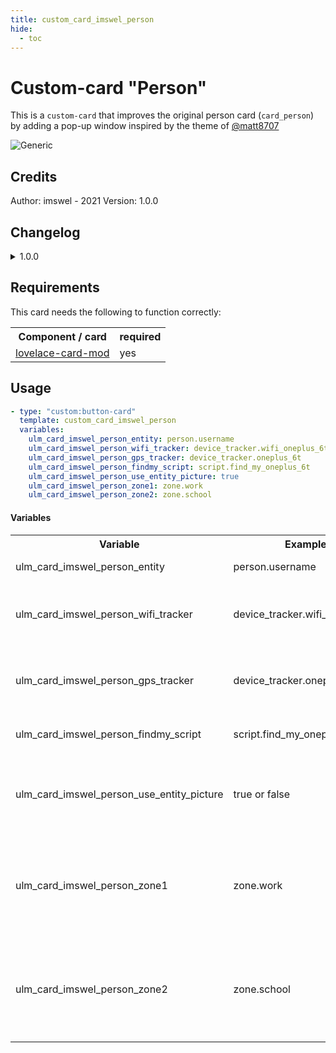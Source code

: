```yaml
---
title: custom_card_imswel_person
hide:
  - toc
---
```

<!-- markdownlint-disable MD046 -->

# Custom-card "Person"

This is a `custom-card` that improves the original person card (`card_person`) by adding a pop-up window inspired by  the theme of [@matt8707](https://github.com/matt8707/hass-config)

![Generic](/docs/img/popup.gif)

## Credits

Author: imswel - 2021
Version: 1.0.0

## Changelog

<details>
	<summary>1.0.0</summary>
	Initial release
</details>

## Requirements

This card needs the following to function correctly:
<table>
	<tr>
		<th>Component / card</th>
		<th>required</th>
	</tr>
	<tr>
		<td><a href="https://github.com/thomasloven/lovelace-card-mod">lovelace-card-mod</a></td>
		<td>yes</td>
	</tr>
</table>

## Usage

```yaml
- type: "custom:button-card"
  template: custom_card_imswel_person
  variables:
    ulm_card_imswel_person_entity: person.username
    ulm_card_imswel_person_wifi_tracker: device_tracker.wifi_oneplus_6t
    ulm_card_imswel_person_gps_tracker: device_tracker.oneplus_6t
    ulm_card_imswel_person_findmy_script: script.find_my_oneplus_6t
    ulm_card_imswel_person_use_entity_picture: true
    ulm_card_imswel_person_zone1: zone.work
    ulm_card_imswel_person_zone2: zone.school
```

#### Variables

<table>
	<tr>
		<th>Variable</th>
		<th>Example</th>
		<th>Required</th>
		<th>Default</th>
		<th>Explanation</th>
	</tr>
	<tr>
		<td>ulm_card_imswel_person_entity</td>
		<td> person.username</td>
		<td>yes</td>
		<td></td>
		<td>The person entity</td>
	</tr>
	<tr>
		<td>ulm_card_imswel_person_wifi_tracker</td>
		<td>device_tracker.wifi_oneplus_6t</td>
		<td>yes</td>
		<td></td>
		<td>A device_tracker entity of the person based on wifi</td>
	</tr>
	<tr>
		<td>ulm_card_imswel_person_gps_tracker</td>
		<td>device_tracker.oneplus_6t</td>
		<td>yes</td>
		<td></td>
		<td>A device_tracker entity of the person based on location</td>
	</tr>
	<tr>
		<td>ulm_card_imswel_person_findmy_script</td>
		<td>script.find_my_oneplus_6t</td>
		<td>yes</td>
		<td></td>
		<td>A script entity that make ring your phone</td>
	</tr>
	<tr>
		<td>ulm_card_imswel_person_use_entity_picture</td>
		<td>true or false</td>
		<td>no</td>
		<td>false</td>
		<td>If true, shows the entity picture from your user instead of the icon</td>
	</tr>
	<tr>
		<td>ulm_card_imswel_person_zone1</td>
		<td>zone.work</td>
		<td>no</td>
		<td></td>
		<td>Set another zone (beside "home") to use for the card. You can set up two zones besides "home".</td>
	</tr>
	<tr>
		<td>ulm_card_imswel_person_zone2</td>
		<td>zone.school</td>
		<td>no</td>
		<td></td>
		<td>Set another zone (beside "home") to use for the card. You can set up two zones besides "home".</td>
	</tr>
</table>